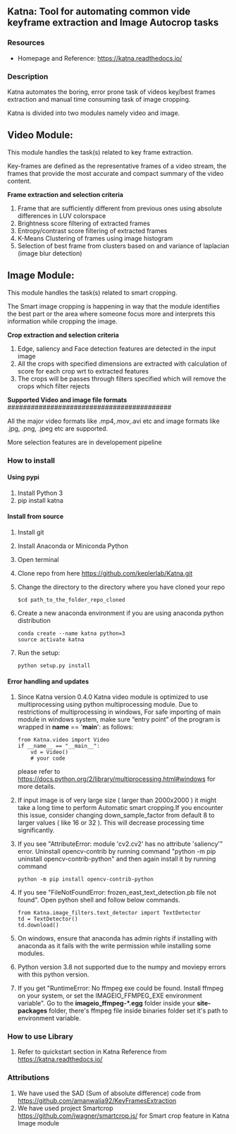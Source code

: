 
## **Katna**: Tool for automating common vide keyframe extraction and Image Autocrop tasks

### Resources 
* Homepage and Reference: <https://katna.readthedocs.io/>

### Description
Katna automates the boring, error prone task of videos key/best frames extraction and manual time consuming task of image cropping.

Katna is divided into two modules namely video and image.

Video Module:
-------------
This module handles the task(s) related to key frame extraction.

Key-frames are defined as the representative frames of a video stream, the frames that provide the most accurate and compact summary of the video content.

**Frame extraction and selection criteria**

1. Frame that are sufficiently different from previous ones using absolute differences in LUV colorspace
2. Brightness score filtering of extracted frames
3. Entropy/contrast score filtering of extracted frames
4. K-Means Clustering of frames using image histogram
5. Selection of best frame from clusters based on and variance of laplacian (image blur detection)

Image Module:
-------------
This module handles the task(s) related to smart cropping.

The Smart image cropping is happening in way that the module identifies the best part or the area where someone focus more
and interprets this information while cropping the image.

**Crop extraction and selection criteria**

1. Edge, saliency and Face detection features are detected in the input image
2. All the crops with specified dimensions are extracted with calculation of score for each crop wrt to extracted features
3. The crops will be passes through filters specified which will remove the crops which filter rejects

**Supported Video and image file formats**
##########################################

All the major video formats like .mp4,.mov,.avi etc and image formats like .jpg, .png, .jpeg etc are supported. 

More selection features are in developement pipeline

###  How to install

#### Using pypi
1) Install Python 3 
2) pip install katna

#### Install from source

1) Install git
2) Install Anaconda or Miniconda Python
3) Open terminal 
4) Clone repo from here https://github.com/keplerlab/Katna.git 
5) Change the directory to the directory where you have cloned your repo 
    ```
    $cd path_to_the_folder_repo_cloned
    ```
6) Create a new anaconda environment if you are using anaconda python distribution
    ```
    conda create --name katna python=3
    source activate katna
    ```

7) Run the setup:
    ``` 
    python setup.py install 
    ```    

#### Error handling and updates 
1) Since Katna version 0.4.0 Katna video module is optimized to use multiprocessing using python multiprocessing module. Due to restrictions of multiprocessing in windows, For safe importing of main module in windows system, make sure “entry point” of the program is wrapped in  __name__ == '__main__': as follows:
    ```
    from Katna.video import Video
    if __name__ == "__main__":
        vd = Video()
        # your code
    ```
    please refer to https://docs.python.org/2/library/multiprocessing.html#windows for more details.  

2) If input image is of very large size ( larger than 2000x2000 ) it might take a
long time to perform Automatic smart cropping.If you encounter this issue, consider changing down_sample_factor
from default 8 to larger values ( like 16 or 32 ). This will decrease processing time 
significantly. 

3) If you see "AttributeError: module 'cv2.cv2' has no attribute 'saliency'" error. Uninstall opencv-contrib
by running command "python -m pip uninstall opencv-contrib-python" and then again install it by running command 
    ```
    python -m pip install opencv-contrib-python
    ```

4) If you see "FileNotFoundError: frozen_east_text_detection.pb file not found". Open python shell and follow below commands.
    ```
    from Katna.image_filters.text_detector import TextDetector
    td = TextDetector()
    td.download()
    ```

5) On windows, ensure that anaconda has admin rights if installing with anaconda as it fails with 
the write permission while installing some modules.

6) Python version 3.8 not supported due to the numpy and moviepy errors with this python version.

7) If you get "RuntimeError: No ffmpeg exe could be found. Install ffmpeg on your system, or 
set the IMAGEIO_FFMPEG_EXE environment variable". Go to the **imageio_ffmpeg-*.egg** folder inside your
**site-packages** folder, there's ffmpeg file inside binaries folder set it's path to environment variable.

 
### How to use Library

1) Refer to quickstart section in Katna Reference 
   from https://katna.readthedocs.io/

### Attributions
1) We have used the SAD (Sum of absolute difference) code from https://github.com/amanwalia92/KeyFramesExtraction  
2) We have used project Smartcrop https://github.com/jwagner/smartcrop.js/ for Smart crop feature in Katna Image module
